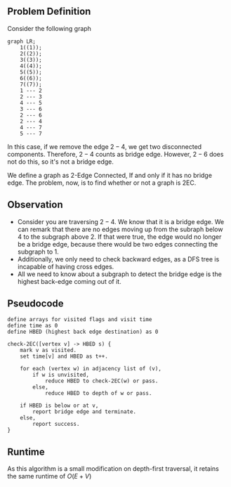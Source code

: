 ## Problem Definition
Consider the following graph

```mermaid
graph LR;
	1((1));
	2((2));
	3((3));
	4((4));
	5((5));
	6((6));
	7((7));
	1 --- 2
	2 --- 3
	4 --- 5
	3 --- 6
	2 --- 6
	2 --- 4
	4 --- 7
	5 --- 7 
```
In this case, if we remove the edge $2-4$, we get two disconnected components. Therefore, $2-4$ counts as bridge edge. However, $2-6$ does not do this, so it's not a bridge edge.

We define a graph as 2-Edge Connected, If and only if it has no bridge edge. The problem, now, is to find whether or not a graph is 2EC.

## Observation
* Consider you are traversing $2-4$. We know that it is a bridge edge. We can remark that there are no edges moving up from the subraph below $4$ to the subgraph above $2$. If that were true, the edge would no longer be a bridge edge, because there would be two edges connecting the subgraph to $1$.
* Additionally, we only need to check backward edges, as a DFS tree is incapable of having cross edges.
* All we need to know about a subgraph to detect the bridge edge is the highest back-edge coming out of it.

## Pseudocode
```
define arrays for visited flags and visit time
define time as 0
define HBED (highest back edge destination) as 0

check-2EC([vertex v] -> HBED s) {
	mark v as visited.
	set time[v] and HBED as t++.
	
	for each (vertex w) in adjacency list of (v),
		if w is unvisited,
			reduce HBED to check-2EC(w) or pass.
		else,
			reduce HBED to depth of w or pass.
			
	if HBED is below or at v,
		report bridge edge and terminate.
	else, 
		report success.
}

```

## Runtime
As this algorithm is a small modification on depth-first traversal, it retains the same runtime of $O(E + V)$

